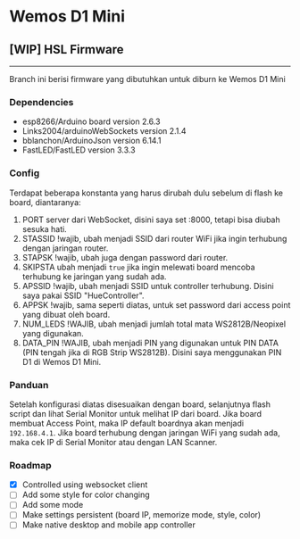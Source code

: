 # Wemos D1 Mini
## [WIP] HSL Firmware
---
Branch ini berisi firmware yang dibutuhkan untuk diburn ke Wemos D1 Mini

### Dependencies
- esp8266/Arduino board version 2.6.3
- Links2004/arduinoWebSockets version 2.1.4
- bblanchon/ArduinoJson version 6.14.1
- FastLED/FastLED version 3.3.3

### Config
Terdapat beberapa konstanta yang harus dirubah dulu sebelum di flash ke board, diantaranya:
1. PORT     server dari WebSocket, disini saya set :8000, tetapi bisa diubah sesuka hati.
2. STASSID  !wajib, ubah menjadi SSID dari router WiFi jika ingin terhubung dengan jaringan router.
3. STAPSK   !wajib, ubah juga dengan password dari router.
4. SKIPSTA  ubah menjadi `true` jika ingin melewati board mencoba terhubung ke jaringan yang sudah ada.
5. APSSID   !wajib, ubah menjadi SSID untuk controller terhubung. Disini saya pakai SSID "HueController".
6. APPSK    !wajib, sama seperti diatas, untuk set password dari access point yang dibuat oleh board.
7. NUM_LEDS !WAJIB, ubah menjadi jumlah total mata WS2812B/Neopixel yang digunakan.
8. DATA_PIN !WAJIB, ubah menjadi PIN yang digunakan untuk PIN DATA (PIN tengah jika di RGB Strip WS2812B). Disini saya menggunakan PIN D1 di Wemos D1 Mini.

### Panduan
Setelah konfigurasi diatas disesuaikan dengan board, selanjutnya flash script dan lihat Serial Monitor untuk melihat IP dari board.
Jika board membuat Access Point, maka IP default boardnya akan menjadi `192.168.4.1`. Jika board terhubung dengan jaringan WiFi yang sudah ada, maka cek IP di Serial Monitor atau dengan LAN Scanner.

### Roadmap
- [x] Controlled using websocket client
- [ ] Add some style for color changing
- [ ] Add some mode
- [ ] Make settings persistent (board IP, memorize mode, style, color)
- [ ] Make native desktop and mobile app controller
